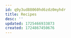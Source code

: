 ```yaml
---
id: q9y3ud88060hd6zdz0myhdr
title: Recipes
desc: ''
updated: 1725466933873
created: 1724867450676
---
```

